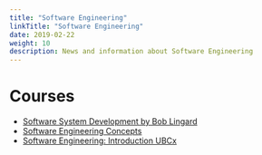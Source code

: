 ```yaml
---
title: "Software Engineering"
linkTitle: "Software Engineering"
date: 2019-02-22
weight: 10
description: News and information about Software Engineering
---
```


# Courses

* [Software System Development by Bob Lingard](https://www.ecs.csun.edu/~rlingard/comp480/)
* [Software Engineering Concepts](https://ocw.mit.edu/courses/aeronautics-and-astronautics/16-355j-software-engineering-concepts-fall-2005/index.htm)
* [Software Engineering: Introduction UBCx](https://www.edx.org/course/software-engineering-introduction)
